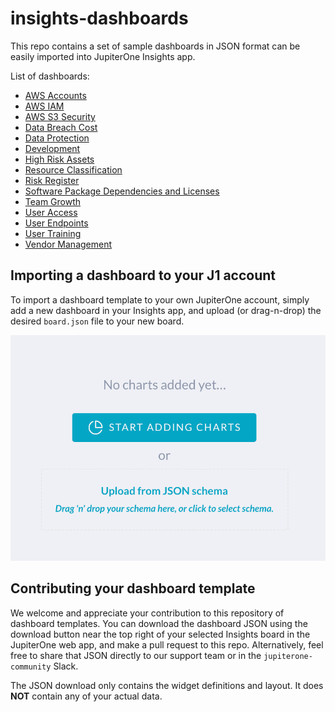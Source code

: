 # insights-dashboards

This repo contains a set of sample dashboards in JSON format can be easily
imported into JupiterOne Insights app.

List of dashboards:

- [AWS Accounts](boards/aws-accounts/)
- [AWS IAM](boards/aws-iam/)
- [AWS S3 Security](boards/aws-s3-security/)
- [Data Breach Cost](boards/data-breach-cost/)
- [Data Protection](boards/data-protection/)
- [Development](boards/development/)
- [High Risk Assets](boards/high-risk-assets/)
- [Resource Classification](boards/resource-classification/)
- [Risk Register](boards/risk-register/)
- [Software Package Dependencies and Licenses](boards/code-deps-licenses/)
- [Team Growth](boards/team-growth/)
- [User Access](boards/user-access/)
- [User Endpoints](boards/user-endpoints/)
- [User Training](boards/user-training/)
- [Vendor Management](boards/vendor-mgmt/)

## Importing a dashboard to your J1 account

To import a dashboard template to your own JupiterOne account, simply
add a new dashboard in your Insights app, and upload (or drag-n-drop)
the desired `board.json` file to your new board.

![j1-insights-upload](j1-insights-upload.png)

## Contributing your dashboard template

We welcome and appreciate your contribution to this repository of 
dashboard templates. You can download the dashboard JSON using the
download button near the top right of your selected Insights board
in the JupiterOne web app, and make a pull request to this repo.
Alternatively, feel free to share that JSON directly to our support
team or in the `jupiterone-community` Slack.

The JSON download only contains the widget definitions and layout.
It does **NOT** contain any of your actual data.
